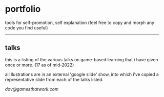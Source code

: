 # portfolio
tools for self-promotion, self explanation
(feel free to copy and morph any code you find useful)

---

## talks
this is a listing of the various talks on game-based learning that i have given once or more. (17 as of mid-2022)

all llustrations are in an external 'google slide' show, into which i've copied a representative slide from each of the talks listed.


_dov@gamesthatwork.com_

